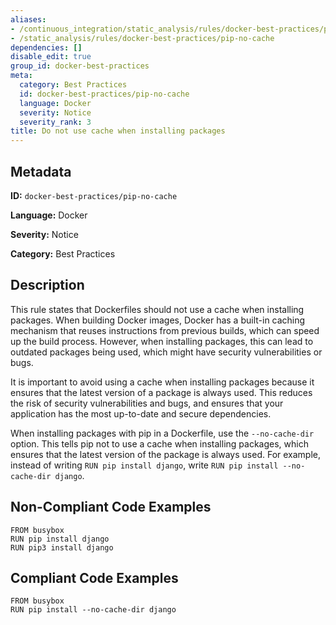 ```yaml
---
aliases:
- /continuous_integration/static_analysis/rules/docker-best-practices/pip-no-cache
- /static_analysis/rules/docker-best-practices/pip-no-cache
dependencies: []
disable_edit: true
group_id: docker-best-practices
meta:
  category: Best Practices
  id: docker-best-practices/pip-no-cache
  language: Docker
  severity: Notice
  severity_rank: 3
title: Do not use cache when installing packages
---
```

<!--  SOURCED FROM https://github.com/DataDog/datadog-static-analyzer-rule-docs -->


## Metadata
**ID:** `docker-best-practices/pip-no-cache`

**Language:** Docker

**Severity:** Notice

**Category:** Best Practices

## Description
This rule states that Dockerfiles should not use a cache when installing packages. When building Docker images, Docker has a built-in caching mechanism that reuses instructions from previous builds, which can speed up the build process. However, when installing packages, this can lead to outdated packages being used, which might have security vulnerabilities or bugs.

It is important to avoid using a cache when installing packages because it ensures that the latest version of a package is always used. This reduces the risk of security vulnerabilities and bugs, and ensures that your application has the most up-to-date and secure dependencies.

When installing packages with pip in a Dockerfile, use the `--no-cache-dir` option. This tells pip not to use a cache when installing packages, which ensures that the latest version of the package is always used. For example, instead of writing `RUN pip install django`, write `RUN pip install --no-cache-dir django`.

## Non-Compliant Code Examples
```docker
FROM busybox
RUN pip install django
RUN pip3 install django
```

## Compliant Code Examples
```docker
FROM busybox
RUN pip install --no-cache-dir django
```
